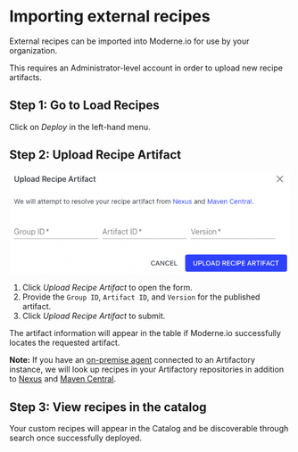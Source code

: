 # Importing external recipes

External recipes can be imported into Moderne.io for use by your organization.

This requires an Administrator-level account in order to upload new recipe artifacts.

## Step 1: Go to Load Recipes

Click on _Deploy_ in the left-hand menu.

## Step 2: Upload Recipe Artifact

![](../.gitbook/assets/deployer-upload-artifact.png)

1. Click _Upload Recipe Artifact_ to open the form.
2. Provide the `Group ID`, `Artifact ID`, and `Version` for the published artifact.
3. Click _Upload Recipe Artifact_ to submit.

The artifact information will appear in the table if Moderne.io successfully locates the requested artifact.

**Note:** If you have an [on-premise agent](on-premise-agent/) connected to an Artifactory instance, we will look up recipes in your Artifactory repositories in addition to [Nexus](https://oss.sonatype.org/) and [Maven Central](https://search.maven.org/).

## Step 3: View recipes in the catalog

Your custom recipes will appear in the Catalog and be discoverable through search once successfully deployed.
